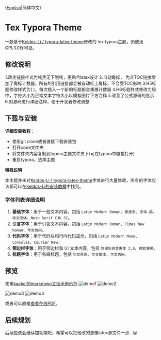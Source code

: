 ([English](./README_EN.md)|简体中文）

# Tex Typora Theme
一款基于[Keldos-Li / typora-latex-theme](https://github.com/Keldos-Li/typora-latex-theme/)修改的 tex typora主题，仍使用GPL3.0许可证。

## 修改说明

1.改变链接样式为纯黑无下划线，更贴合latex设计
2.自动角标， 为非TOC链接增加了角标计数器，所有的引用链接都会被自动标上角标，不会受TOC影响
3.H5标题修改样式为( )，每次插入一个新的标题都会重置计数器
4.H6标题样式修改为居中，字符大小为正常文本字符大小以模拟图片下方注释
5.改善了公式源码的显示
6.对源码进行详细注释，便于开发者修改调整


## 下载与安装
**详细安装教程**：
- 使用git clone或者直接下载安装包
- 打开code文件夹
- 将文件夹内容复制到typora主题文件夹下(可在typora中直接打开)
- 重启typora，选择主题
  
**特殊说明**
  
本主题并未对[Keldos-Li / typora-latex-theme](https://github.com/Keldos-Li/typora-latex-theme/)字体进行大量修改，所有的字体应该都可以在[Keldos-Li的安装教程](https://github.com/Keldos-Li/typora-latex-theme/blob/main/README.md#%E4%B8%8B%E8%BD%BD%E4%B8%8E%E5%AE%89%E8%A3%85)中找到。

### 字体列表详细说明
1. **基础字体**：用于一般文本内容，包括 `Latin Modern Roman`、`家族宋`、`宋体-简`、`华文宋体`、`Noto Serif CJK SC`。
2. **引言字体**：用于引言文本内容，包括 `Latin Modern Roman`、`Times New Roman`、`华文仿宋`。
3. **代码字体**：用于代码块和行内代码显示，包括 `Latin Modern Mono`、`Consolas`、`Courier New`。
4. **侧边栏字体**：用于侧边栏和 UI 文本内容，包括 `阿里巴巴普惠体 2.0`、`微软雅黑`。
5. **标题字体**：用于各级标题，包括 `华文黑体`、`华文楷体`、`华文仿宋`。
## 预览
使用[kaokei的markdown文档示例示范](https://github.com/kaokei/kaokei.github.io/blob/docs/docs/_posts/markdown%E7%A4%BA%E4%BE%8B%E6%96%87%E7%AB%A0.md)
![demo1](https://github.com/carols12352/tex-typora-theme/blob/main/.assets/demo1.png)
![demo2](https://github.com/carols12352/tex-typora-theme/blob/main/.assets/demo2.png)


![demo3](https://github.com/carols12352/tex-typora-theme/blob/main/.assets/demo3.png)
![demo4](https://github.com/carols12352/tex-typora-theme/blob/main/.assets/demo4.png)

或者可以直接[查看在线PDF](https://github.com/carols12352/tex-typora-theme/blob/main/.assets/demo.pdf)。

## 后续规划
后续应该会继续加功能吧，希望可以把他改的更像latex源文件一点...😀
